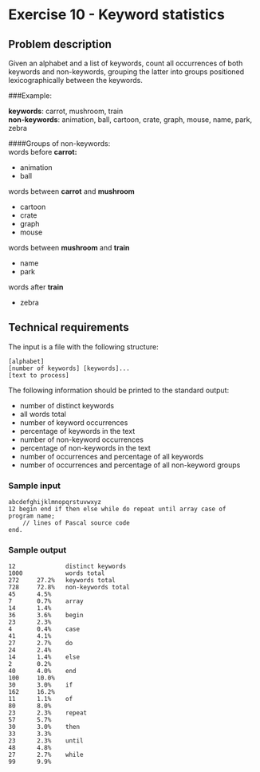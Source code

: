 # Exercise 10 - Keyword statistics
## Problem description
Given an alphabet and a list of keywords, count all occurrences of
both keywords and non-keywords, grouping the latter into groups
positioned lexicographically between the keywords.

###Example:

**keywords**: carrot, mushroom, train  
**non-keywords**: animation, ball, cartoon, crate, graph, mouse, name, park, zebra  

####Groups of non-keywords:  
words before **carrot:**  
- animation
- ball

words between **carrot** and **mushroom**  
- cartoon
- crate
- graph
- mouse

words between **mushroom** and **train**  
- name
- park

words after **train**  
- zebra  

## Technical requirements
The input is a file with the following structure:
````
[alphabet]
[number of keywords] [keywords]...
[text to process]
````

The following information should be printed to the standard output:
* number of distinct keywords
* all words total
* number of keyword occurrences
* percentage of keywords in the text
* number of non-keyword occurrences
* percentage of non-keywords in the text
* number of occurrences and percentage of all keywords
* number of occurrences and percentage of all non-keyword groups

### Sample input
````
abcdefghijklmnopqrstuvwxyz
12 begin end if then else while do repeat until array case of
program name;
    // lines of Pascal source code
end.
````

### Sample output
````
12              distinct keywords
1000            words total
272     27.2%   keywords total
728     72.8%   non-keywords total
45      4.5%
7       0.7%    array
14      1.4%
36      3.6%    begin
23      2.3%
4       0.4%    case
41      4.1%
27      2.7%    do
24      2.4%
14      1.4%    else
2       0.2%
40      4.0%    end
100     10.0%
30      3.0%    if
162     16.2%
11      1.1%    of
80      8.0%
23      2.3%    repeat
57      5.7%
30      3.0%    then
33      3.3%
23      2.3%    until
48      4.8%
27      2.7%    while
99      9.9%
````
